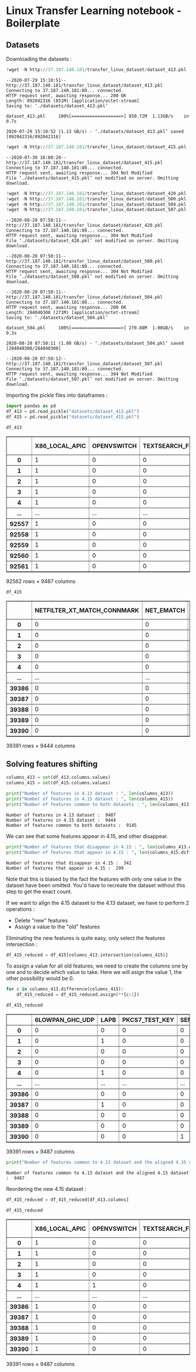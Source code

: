 # Linux Transfer Learning notebook - Boilerplate

## Datasets

Downloading the datasets : 


```python
!wget -N http://37.187.140.181/transfer_linux_dataset/dataset_413.pkl -P ./datasets
```

    --2020-07-29 15:10:51--  http://37.187.140.181/transfer_linux_dataset/dataset_413.pkl
    Connecting to 37.187.140.181:80... connected.
    HTTP request sent, awaiting response... 200 OK
    Length: 892042316 (851M) [application/octet-stream]
    Saving to: ‘./datasets/dataset_413.pkl’
    
    dataset_413.pkl     100%[===================>] 850.72M  1.13GB/s    in 0.7s    
    
    2020-07-29 15:10:52 (1.13 GB/s) - ‘./datasets/dataset_413.pkl’ saved [892042316/892042316]
    



```python
!wget -N http://37.187.140.181/transfer_linux_dataset/dataset_415.pkl -P ./datasets
```

    --2020-07-30 16:08:20--  http://37.187.140.181/transfer_linux_dataset/dataset_415.pkl
    Connecting to 37.187.140.181:80... connected.
    HTTP request sent, awaiting response... 304 Not Modified
    File ‘./datasets/dataset_415.pkl’ not modified on server. Omitting download.
    



```python
!wget -N http://37.187.140.181/transfer_linux_dataset/dataset_420.pkl -P ./datasets
!wget -N http://37.187.140.181/transfer_linux_dataset/dataset_500.pkl -P ./datasets
!wget -N http://37.187.140.181/transfer_linux_dataset/dataset_504.pkl -P ./datasets
!wget -N http://37.187.140.181/transfer_linux_dataset/dataset_507.pkl -P ./datasets
```

    --2020-08-20 07:50:11--  http://37.187.140.181/transfer_linux_dataset/dataset_420.pkl
    Connecting to 37.187.140.181:80... connected.
    HTTP request sent, awaiting response... 304 Not Modified
    File ‘./datasets/dataset_420.pkl’ not modified on server. Omitting download.
    
    --2020-08-20 07:50:11--  http://37.187.140.181/transfer_linux_dataset/dataset_500.pkl
    Connecting to 37.187.140.181:80... connected.
    HTTP request sent, awaiting response... 304 Not Modified
    File ‘./datasets/dataset_500.pkl’ not modified on server. Omitting download.
    
    --2020-08-20 07:50:11--  http://37.187.140.181/transfer_linux_dataset/dataset_504.pkl
    Connecting to 37.187.140.181:80... connected.
    HTTP request sent, awaiting response... 200 OK
    Length: 284040300 (271M) [application/octet-stream]
    Saving to: ‘./datasets/dataset_504.pkl’
    
    dataset_504.pkl     100%[===================>] 270.88M  1.00GB/s    in 0.3s    
    
    2020-08-20 07:50:11 (1.00 GB/s) - ‘./datasets/dataset_504.pkl’ saved [284040300/284040300]
    
    --2020-08-20 07:50:12--  http://37.187.140.181/transfer_linux_dataset/dataset_507.pkl
    Connecting to 37.187.140.181:80... connected.
    HTTP request sent, awaiting response... 304 Not Modified
    File ‘./datasets/dataset_507.pkl’ not modified on server. Omitting download.
    


Importing the pickle files into dataframes : 


```python
import pandas as pd
df_413 = pd.read_pickle("datasets/dataset_413.pkl")
df_415 = pd.read_pickle("datasets/dataset_415.pkl")
```


```python
df_413
```




<div>
<style scoped>
    .dataframe tbody tr th:only-of-type {
        vertical-align: middle;
    }

    .dataframe tbody tr th {
        vertical-align: top;
    }

    .dataframe thead th {
        text-align: right;
    }
</style>
<table border="1" class="dataframe">
  <thead>
    <tr style="text-align: right;">
      <th></th>
      <th>X86_LOCAL_APIC</th>
      <th>OPENVSWITCH</th>
      <th>TEXTSEARCH_FSM</th>
      <th>NETFILTER_XT_MATCH_TCPMSS</th>
      <th>MPLS</th>
      <th>NFC_HCI</th>
      <th>NETFILTER_XT_MATCH_TIME</th>
      <th>NET_MPLS_GSO</th>
      <th>NFC_SHDLC</th>
      <th>NETFILTER_XT_MATCH_U32</th>
      <th>...</th>
      <th>XZ-bzImage</th>
      <th>XZ-vmlinux</th>
      <th>XZ</th>
      <th>LZO-bzImage</th>
      <th>LZO-vmlinux</th>
      <th>LZO</th>
      <th>LZ4-bzImage</th>
      <th>LZ4-vmlinux</th>
      <th>LZ4</th>
      <th>cid</th>
    </tr>
  </thead>
  <tbody>
    <tr>
      <th>0</th>
      <td>1</td>
      <td>0</td>
      <td>0</td>
      <td>0</td>
      <td>1</td>
      <td>0</td>
      <td>0</td>
      <td>1</td>
      <td>0</td>
      <td>0</td>
      <td>...</td>
      <td>5178320.0</td>
      <td>7264848</td>
      <td>4980068</td>
      <td>8922064.0</td>
      <td>11008072</td>
      <td>8734199</td>
      <td>9839568.0</td>
      <td>11925896</td>
      <td>9638560</td>
      <td>30000</td>
    </tr>
    <tr>
      <th>1</th>
      <td>1</td>
      <td>0</td>
      <td>0</td>
      <td>0</td>
      <td>0</td>
      <td>0</td>
      <td>0</td>
      <td>0</td>
      <td>0</td>
      <td>0</td>
      <td>...</td>
      <td>2840016.0</td>
      <td>4924448</td>
      <td>2695928</td>
      <td>4519376.0</td>
      <td>6603288</td>
      <td>4385061</td>
      <td>4838864.0</td>
      <td>6923096</td>
      <td>4693085</td>
      <td>30001</td>
    </tr>
    <tr>
      <th>2</th>
      <td>1</td>
      <td>0</td>
      <td>0</td>
      <td>0</td>
      <td>0</td>
      <td>0</td>
      <td>0</td>
      <td>0</td>
      <td>0</td>
      <td>0</td>
      <td>...</td>
      <td>8496592.0</td>
      <td>10581024</td>
      <td>8351248</td>
      <td>12391888.0</td>
      <td>14475800</td>
      <td>12256864</td>
      <td>13362640.0</td>
      <td>15446872</td>
      <td>13214970</td>
      <td>30002</td>
    </tr>
    <tr>
      <th>3</th>
      <td>1</td>
      <td>0</td>
      <td>0</td>
      <td>0</td>
      <td>0</td>
      <td>0</td>
      <td>0</td>
      <td>0</td>
      <td>0</td>
      <td>0</td>
      <td>...</td>
      <td>6304720.0</td>
      <td>8390008</td>
      <td>6156724</td>
      <td>8782800.0</td>
      <td>10867576</td>
      <td>8647251</td>
      <td>9302992.0</td>
      <td>11388080</td>
      <td>9155423</td>
      <td>30003</td>
    </tr>
    <tr>
      <th>4</th>
      <td>1</td>
      <td>0</td>
      <td>0</td>
      <td>0</td>
      <td>0</td>
      <td>1</td>
      <td>0</td>
      <td>0</td>
      <td>1</td>
      <td>0</td>
      <td>...</td>
      <td>12321744.0</td>
      <td>14407032</td>
      <td>12176312</td>
      <td>17933264.0</td>
      <td>20018040</td>
      <td>17796721</td>
      <td>19346384.0</td>
      <td>21431472</td>
      <td>19197696</td>
      <td>30004</td>
    </tr>
    <tr>
      <th>...</th>
      <td>...</td>
      <td>...</td>
      <td>...</td>
      <td>...</td>
      <td>...</td>
      <td>...</td>
      <td>...</td>
      <td>...</td>
      <td>...</td>
      <td>...</td>
      <td>...</td>
      <td>...</td>
      <td>...</td>
      <td>...</td>
      <td>...</td>
      <td>...</td>
      <td>...</td>
      <td>...</td>
      <td>...</td>
      <td>...</td>
      <td>...</td>
    </tr>
    <tr>
      <th>92557</th>
      <td>1</td>
      <td>0</td>
      <td>0</td>
      <td>0</td>
      <td>0</td>
      <td>0</td>
      <td>0</td>
      <td>0</td>
      <td>0</td>
      <td>0</td>
      <td>...</td>
      <td>552400.0</td>
      <td>2638880</td>
      <td>411384</td>
      <td>691664.0</td>
      <td>2777624</td>
      <td>558713</td>
      <td>724432.0</td>
      <td>2810712</td>
      <td>578376</td>
      <td>126756</td>
    </tr>
    <tr>
      <th>92558</th>
      <td>1</td>
      <td>0</td>
      <td>0</td>
      <td>0</td>
      <td>0</td>
      <td>0</td>
      <td>0</td>
      <td>0</td>
      <td>0</td>
      <td>0</td>
      <td>...</td>
      <td>552400.0</td>
      <td>2638880</td>
      <td>411312</td>
      <td>691664.0</td>
      <td>2777624</td>
      <td>558713</td>
      <td>724432.0</td>
      <td>2810712</td>
      <td>578376</td>
      <td>126757</td>
    </tr>
    <tr>
      <th>92559</th>
      <td>1</td>
      <td>0</td>
      <td>0</td>
      <td>0</td>
      <td>0</td>
      <td>0</td>
      <td>0</td>
      <td>0</td>
      <td>0</td>
      <td>0</td>
      <td>...</td>
      <td>552400.0</td>
      <td>2638880</td>
      <td>411328</td>
      <td>691664.0</td>
      <td>2777624</td>
      <td>558713</td>
      <td>724432.0</td>
      <td>2810712</td>
      <td>578376</td>
      <td>126758</td>
    </tr>
    <tr>
      <th>92560</th>
      <td>1</td>
      <td>0</td>
      <td>0</td>
      <td>0</td>
      <td>0</td>
      <td>0</td>
      <td>0</td>
      <td>0</td>
      <td>0</td>
      <td>0</td>
      <td>...</td>
      <td>552400.0</td>
      <td>2638880</td>
      <td>411336</td>
      <td>691664.0</td>
      <td>2777624</td>
      <td>558713</td>
      <td>724432.0</td>
      <td>2810712</td>
      <td>578376</td>
      <td>126759</td>
    </tr>
    <tr>
      <th>92561</th>
      <td>1</td>
      <td>0</td>
      <td>0</td>
      <td>0</td>
      <td>0</td>
      <td>0</td>
      <td>0</td>
      <td>0</td>
      <td>0</td>
      <td>0</td>
      <td>...</td>
      <td>552400.0</td>
      <td>2638880</td>
      <td>411368</td>
      <td>691664.0</td>
      <td>2777624</td>
      <td>558713</td>
      <td>724432.0</td>
      <td>2810712</td>
      <td>578376</td>
      <td>126760</td>
    </tr>
  </tbody>
</table>
<p>92562 rows × 9487 columns</p>
</div>




```python
df_415
```




<div>
<style scoped>
    .dataframe tbody tr th:only-of-type {
        vertical-align: middle;
    }

    .dataframe tbody tr th {
        vertical-align: top;
    }

    .dataframe thead th {
        text-align: right;
    }
</style>
<table border="1" class="dataframe">
  <thead>
    <tr style="text-align: right;">
      <th></th>
      <th>NETFILTER_XT_MATCH_CONNMARK</th>
      <th>NET_EMATCH</th>
      <th>TOUCHSCREEN_AD7877</th>
      <th>REGULATOR_88PM8607</th>
      <th>DVB_USB_CXUSB</th>
      <th>CRYPTO_SHA512_MB</th>
      <th>NETFILTER_XT_MATCH_CONNTRACK</th>
      <th>LAPBETHER</th>
      <th>TOUCHSCREEN_AD7879</th>
      <th>REGULATOR_ACT8865</th>
      <th>...</th>
      <th>XZ-bzImage</th>
      <th>XZ-vmlinux</th>
      <th>XZ</th>
      <th>LZO-bzImage</th>
      <th>LZO-vmlinux</th>
      <th>LZO</th>
      <th>LZ4-bzImage</th>
      <th>LZ4-vmlinux</th>
      <th>LZ4</th>
      <th>cid</th>
    </tr>
  </thead>
  <tbody>
    <tr>
      <th>0</th>
      <td>0</td>
      <td>0</td>
      <td>0</td>
      <td>1</td>
      <td>0</td>
      <td>1</td>
      <td>0</td>
      <td>0</td>
      <td>0</td>
      <td>1</td>
      <td>...</td>
      <td>7704752</td>
      <td>9791464</td>
      <td>7554872</td>
      <td>12787888</td>
      <td>14874088</td>
      <td>12650651</td>
      <td>13766832</td>
      <td>15853424</td>
      <td>13618427</td>
      <td>29787</td>
    </tr>
    <tr>
      <th>1</th>
      <td>0</td>
      <td>0</td>
      <td>0</td>
      <td>0</td>
      <td>0</td>
      <td>0</td>
      <td>0</td>
      <td>0</td>
      <td>0</td>
      <td>0</td>
      <td>...</td>
      <td>7677200</td>
      <td>9766192</td>
      <td>7453912</td>
      <td>12244240</td>
      <td>14332720</td>
      <td>12029959</td>
      <td>13612304</td>
      <td>15701184</td>
      <td>13389490</td>
      <td>29788</td>
    </tr>
    <tr>
      <th>2</th>
      <td>0</td>
      <td>0</td>
      <td>1</td>
      <td>0</td>
      <td>0</td>
      <td>1</td>
      <td>0</td>
      <td>0</td>
      <td>1</td>
      <td>1</td>
      <td>...</td>
      <td>13173328</td>
      <td>15259176</td>
      <td>13024548</td>
      <td>21803600</td>
      <td>23888936</td>
      <td>21666603</td>
      <td>23593552</td>
      <td>25679288</td>
      <td>23445627</td>
      <td>29789</td>
    </tr>
    <tr>
      <th>3</th>
      <td>0</td>
      <td>0</td>
      <td>0</td>
      <td>0</td>
      <td>0</td>
      <td>0</td>
      <td>0</td>
      <td>0</td>
      <td>0</td>
      <td>0</td>
      <td>...</td>
      <td>5633072</td>
      <td>7718672</td>
      <td>5487408</td>
      <td>9552944</td>
      <td>11638024</td>
      <td>9415719</td>
      <td>10482736</td>
      <td>12568216</td>
      <td>10336659</td>
      <td>29790</td>
    </tr>
    <tr>
      <th>4</th>
      <td>0</td>
      <td>0</td>
      <td>0</td>
      <td>0</td>
      <td>0</td>
      <td>0</td>
      <td>0</td>
      <td>0</td>
      <td>0</td>
      <td>0</td>
      <td>...</td>
      <td>7124016</td>
      <td>9209616</td>
      <td>6979100</td>
      <td>11936816</td>
      <td>14021896</td>
      <td>11802122</td>
      <td>12969008</td>
      <td>15054488</td>
      <td>12822792</td>
      <td>29791</td>
    </tr>
    <tr>
      <th>...</th>
      <td>...</td>
      <td>...</td>
      <td>...</td>
      <td>...</td>
      <td>...</td>
      <td>...</td>
      <td>...</td>
      <td>...</td>
      <td>...</td>
      <td>...</td>
      <td>...</td>
      <td>...</td>
      <td>...</td>
      <td>...</td>
      <td>...</td>
      <td>...</td>
      <td>...</td>
      <td>...</td>
      <td>...</td>
      <td>...</td>
      <td>...</td>
    </tr>
    <tr>
      <th>39386</th>
      <td>0</td>
      <td>0</td>
      <td>0</td>
      <td>0</td>
      <td>0</td>
      <td>1</td>
      <td>0</td>
      <td>0</td>
      <td>0</td>
      <td>0</td>
      <td>...</td>
      <td>3134416</td>
      <td>5221256</td>
      <td>2925332</td>
      <td>4867024</td>
      <td>6953352</td>
      <td>4668518</td>
      <td>5411792</td>
      <td>7498512</td>
      <td>5202868</td>
      <td>69996</td>
    </tr>
    <tr>
      <th>39387</th>
      <td>0</td>
      <td>0</td>
      <td>0</td>
      <td>0</td>
      <td>0</td>
      <td>0</td>
      <td>0</td>
      <td>0</td>
      <td>0</td>
      <td>0</td>
      <td>...</td>
      <td>5034032</td>
      <td>7120656</td>
      <td>4890576</td>
      <td>8368176</td>
      <td>10454280</td>
      <td>8233143</td>
      <td>9170992</td>
      <td>11257496</td>
      <td>9023391</td>
      <td>69997</td>
    </tr>
    <tr>
      <th>39388</th>
      <td>0</td>
      <td>0</td>
      <td>0</td>
      <td>1</td>
      <td>0</td>
      <td>1</td>
      <td>0</td>
      <td>0</td>
      <td>0</td>
      <td>1</td>
      <td>...</td>
      <td>15770160</td>
      <td>17857680</td>
      <td>15560416</td>
      <td>28881456</td>
      <td>30968456</td>
      <td>28683704</td>
      <td>32551472</td>
      <td>34638872</td>
      <td>32340626</td>
      <td>69998</td>
    </tr>
    <tr>
      <th>39389</th>
      <td>0</td>
      <td>0</td>
      <td>0</td>
      <td>0</td>
      <td>0</td>
      <td>0</td>
      <td>0</td>
      <td>0</td>
      <td>0</td>
      <td>0</td>
      <td>...</td>
      <td>6079952</td>
      <td>8165040</td>
      <td>5931960</td>
      <td>10577360</td>
      <td>12661928</td>
      <td>10443053</td>
      <td>11613648</td>
      <td>13698616</td>
      <td>11465752</td>
      <td>69999</td>
    </tr>
    <tr>
      <th>39390</th>
      <td>0</td>
      <td>0</td>
      <td>0</td>
      <td>0</td>
      <td>0</td>
      <td>1</td>
      <td>0</td>
      <td>0</td>
      <td>0</td>
      <td>0</td>
      <td>...</td>
      <td>4374608</td>
      <td>6461320</td>
      <td>4222564</td>
      <td>7020624</td>
      <td>9106816</td>
      <td>6881019</td>
      <td>7667792</td>
      <td>9754384</td>
      <td>7515896</td>
      <td>70000</td>
    </tr>
  </tbody>
</table>
<p>39391 rows × 9444 columns</p>
</div>



## Solving features shifting


```python
columns_413 = set(df_413.columns.values)
columns_415 = set(df_415.columns.values)

print("Number of features in 4.13 dataset : ", len(columns_413))
print("Number of features in 4.15 dataset : ", len(columns_415))
print("Number of features common to both datasets : ", len(columns_413.intersection(columns_415)))
```

    Number of features in 4.13 dataset :  9487
    Number of features in 4.15 dataset :  9444
    Number of features common to both datasets :  9145


We can see that some features appear in 4.15, and other disappear.


```python
print("Number of features that disappear in 4.15 : ", len(columns_413.difference(columns_415)))
print("Number of features that appear in 4.15 : ", len(columns_415.difference(columns_413)))
```

    Number of features that disappear in 4.15 :  342
    Number of features that appear in 4.15 :  299


Note that this is biased by the fact the features with only one value in the dataset have been omitted. You'd have to recreate the dataset without this step to get the exact count.

If we want to align the 4.15 dataset to the 4.13 dataset, we have to perform 2 operations : 
 * Delete "new" features
 * Assign a value to the "old" features

Eliminating the new features is quite easy, only select the features intersection : 


```python
df_415_reduced = df_415[columns_413.intersection(columns_415)]
```

To assign a value for all old features, we need to create the columns one by one and to decide which value to take. Here we will asign the value 1, the other possibility would be 0.


```python
for c in columns_413.difference(columns_415):
    df_415_reduced = df_415_reduced.assign(**{c:1})
```


```python
df_415_reduced
```




<div>
<style scoped>
    .dataframe tbody tr th:only-of-type {
        vertical-align: middle;
    }

    .dataframe tbody tr th {
        vertical-align: top;
    }

    .dataframe thead th {
        text-align: right;
    }
</style>
<table border="1" class="dataframe">
  <thead>
    <tr style="text-align: right;">
      <th></th>
      <th>6LOWPAN_GHC_UDP</th>
      <th>LAPB</th>
      <th>PKCS7_TEST_KEY</th>
      <th>SENSORS_W83L786NG</th>
      <th>USB_EHSET_TEST_FIXTURE</th>
      <th>TOUCHSCREEN_TI_AM335X_TSC</th>
      <th>MLXSW_SWITCHIB</th>
      <th>LEDS_PCA963X</th>
      <th>PHY_ROCKCHIP_TYPEC</th>
      <th>IP_SET_LIST_SET</th>
      <th>...</th>
      <th>SCx200_GPIO</th>
      <th>CLONE_BACKWARDS</th>
      <th>SPARSEMEM_MANUAL</th>
      <th>LGUEST_GUEST</th>
      <th>SND_SBAWE</th>
      <th>BLK_DEV_DTC2278</th>
      <th>SCSI_AHA152X</th>
      <th>HIGHMEM64G</th>
      <th>HAVE_VIRT_CPU_ACCOUNTING_GEN</th>
      <th>COPS</th>
    </tr>
  </thead>
  <tbody>
    <tr>
      <th>0</th>
      <td>0</td>
      <td>0</td>
      <td>0</td>
      <td>0</td>
      <td>0</td>
      <td>0</td>
      <td>0</td>
      <td>0</td>
      <td>0</td>
      <td>0</td>
      <td>...</td>
      <td>1</td>
      <td>1</td>
      <td>1</td>
      <td>1</td>
      <td>1</td>
      <td>1</td>
      <td>1</td>
      <td>1</td>
      <td>1</td>
      <td>1</td>
    </tr>
    <tr>
      <th>1</th>
      <td>0</td>
      <td>1</td>
      <td>0</td>
      <td>0</td>
      <td>0</td>
      <td>0</td>
      <td>0</td>
      <td>0</td>
      <td>0</td>
      <td>0</td>
      <td>...</td>
      <td>1</td>
      <td>1</td>
      <td>1</td>
      <td>1</td>
      <td>1</td>
      <td>1</td>
      <td>1</td>
      <td>1</td>
      <td>1</td>
      <td>1</td>
    </tr>
    <tr>
      <th>2</th>
      <td>0</td>
      <td>0</td>
      <td>0</td>
      <td>0</td>
      <td>1</td>
      <td>0</td>
      <td>0</td>
      <td>1</td>
      <td>0</td>
      <td>0</td>
      <td>...</td>
      <td>1</td>
      <td>1</td>
      <td>1</td>
      <td>1</td>
      <td>1</td>
      <td>1</td>
      <td>1</td>
      <td>1</td>
      <td>1</td>
      <td>1</td>
    </tr>
    <tr>
      <th>3</th>
      <td>0</td>
      <td>0</td>
      <td>0</td>
      <td>0</td>
      <td>0</td>
      <td>0</td>
      <td>0</td>
      <td>0</td>
      <td>1</td>
      <td>0</td>
      <td>...</td>
      <td>1</td>
      <td>1</td>
      <td>1</td>
      <td>1</td>
      <td>1</td>
      <td>1</td>
      <td>1</td>
      <td>1</td>
      <td>1</td>
      <td>1</td>
    </tr>
    <tr>
      <th>4</th>
      <td>0</td>
      <td>1</td>
      <td>0</td>
      <td>0</td>
      <td>0</td>
      <td>0</td>
      <td>0</td>
      <td>0</td>
      <td>0</td>
      <td>0</td>
      <td>...</td>
      <td>1</td>
      <td>1</td>
      <td>1</td>
      <td>1</td>
      <td>1</td>
      <td>1</td>
      <td>1</td>
      <td>1</td>
      <td>1</td>
      <td>1</td>
    </tr>
    <tr>
      <th>...</th>
      <td>...</td>
      <td>...</td>
      <td>...</td>
      <td>...</td>
      <td>...</td>
      <td>...</td>
      <td>...</td>
      <td>...</td>
      <td>...</td>
      <td>...</td>
      <td>...</td>
      <td>...</td>
      <td>...</td>
      <td>...</td>
      <td>...</td>
      <td>...</td>
      <td>...</td>
      <td>...</td>
      <td>...</td>
      <td>...</td>
      <td>...</td>
    </tr>
    <tr>
      <th>39386</th>
      <td>0</td>
      <td>0</td>
      <td>0</td>
      <td>0</td>
      <td>0</td>
      <td>0</td>
      <td>0</td>
      <td>0</td>
      <td>0</td>
      <td>0</td>
      <td>...</td>
      <td>1</td>
      <td>1</td>
      <td>1</td>
      <td>1</td>
      <td>1</td>
      <td>1</td>
      <td>1</td>
      <td>1</td>
      <td>1</td>
      <td>1</td>
    </tr>
    <tr>
      <th>39387</th>
      <td>0</td>
      <td>1</td>
      <td>0</td>
      <td>0</td>
      <td>0</td>
      <td>0</td>
      <td>0</td>
      <td>1</td>
      <td>0</td>
      <td>0</td>
      <td>...</td>
      <td>1</td>
      <td>1</td>
      <td>1</td>
      <td>1</td>
      <td>1</td>
      <td>1</td>
      <td>1</td>
      <td>1</td>
      <td>1</td>
      <td>1</td>
    </tr>
    <tr>
      <th>39388</th>
      <td>0</td>
      <td>0</td>
      <td>0</td>
      <td>0</td>
      <td>0</td>
      <td>0</td>
      <td>0</td>
      <td>0</td>
      <td>0</td>
      <td>0</td>
      <td>...</td>
      <td>1</td>
      <td>1</td>
      <td>1</td>
      <td>1</td>
      <td>1</td>
      <td>1</td>
      <td>1</td>
      <td>1</td>
      <td>1</td>
      <td>1</td>
    </tr>
    <tr>
      <th>39389</th>
      <td>0</td>
      <td>0</td>
      <td>0</td>
      <td>0</td>
      <td>0</td>
      <td>0</td>
      <td>0</td>
      <td>1</td>
      <td>0</td>
      <td>0</td>
      <td>...</td>
      <td>1</td>
      <td>1</td>
      <td>1</td>
      <td>1</td>
      <td>1</td>
      <td>1</td>
      <td>1</td>
      <td>1</td>
      <td>1</td>
      <td>1</td>
    </tr>
    <tr>
      <th>39390</th>
      <td>0</td>
      <td>0</td>
      <td>0</td>
      <td>1</td>
      <td>0</td>
      <td>0</td>
      <td>0</td>
      <td>1</td>
      <td>0</td>
      <td>0</td>
      <td>...</td>
      <td>1</td>
      <td>1</td>
      <td>1</td>
      <td>1</td>
      <td>1</td>
      <td>1</td>
      <td>1</td>
      <td>1</td>
      <td>1</td>
      <td>1</td>
    </tr>
  </tbody>
</table>
<p>39391 rows × 9487 columns</p>
</div>




```python
print("Number of features common to 4.13 dataset and the aligned 4.15 dataset : ", len(columns_413.intersection(df_415_reduced)))
```

    Number of features common to 4.13 dataset and the aligned 4.15 dataset :  9487


Reordering the new 4.15 dataset : 


```python
df_415_reduced = df_415_reduced[df_413.columns]
```


```python
df_415_reduced
```




<div>
<style scoped>
    .dataframe tbody tr th:only-of-type {
        vertical-align: middle;
    }

    .dataframe tbody tr th {
        vertical-align: top;
    }

    .dataframe thead th {
        text-align: right;
    }
</style>
<table border="1" class="dataframe">
  <thead>
    <tr style="text-align: right;">
      <th></th>
      <th>X86_LOCAL_APIC</th>
      <th>OPENVSWITCH</th>
      <th>TEXTSEARCH_FSM</th>
      <th>NETFILTER_XT_MATCH_TCPMSS</th>
      <th>MPLS</th>
      <th>NFC_HCI</th>
      <th>NETFILTER_XT_MATCH_TIME</th>
      <th>NET_MPLS_GSO</th>
      <th>NFC_SHDLC</th>
      <th>NETFILTER_XT_MATCH_U32</th>
      <th>...</th>
      <th>XZ-bzImage</th>
      <th>XZ-vmlinux</th>
      <th>XZ</th>
      <th>LZO-bzImage</th>
      <th>LZO-vmlinux</th>
      <th>LZO</th>
      <th>LZ4-bzImage</th>
      <th>LZ4-vmlinux</th>
      <th>LZ4</th>
      <th>cid</th>
    </tr>
  </thead>
  <tbody>
    <tr>
      <th>0</th>
      <td>1</td>
      <td>0</td>
      <td>0</td>
      <td>0</td>
      <td>1</td>
      <td>1</td>
      <td>0</td>
      <td>1</td>
      <td>1</td>
      <td>0</td>
      <td>...</td>
      <td>7704752</td>
      <td>9791464</td>
      <td>7554872</td>
      <td>12787888</td>
      <td>14874088</td>
      <td>12650651</td>
      <td>13766832</td>
      <td>15853424</td>
      <td>13618427</td>
      <td>29787</td>
    </tr>
    <tr>
      <th>1</th>
      <td>1</td>
      <td>0</td>
      <td>0</td>
      <td>0</td>
      <td>1</td>
      <td>0</td>
      <td>0</td>
      <td>0</td>
      <td>0</td>
      <td>0</td>
      <td>...</td>
      <td>7677200</td>
      <td>9766192</td>
      <td>7453912</td>
      <td>12244240</td>
      <td>14332720</td>
      <td>12029959</td>
      <td>13612304</td>
      <td>15701184</td>
      <td>13389490</td>
      <td>29788</td>
    </tr>
    <tr>
      <th>2</th>
      <td>1</td>
      <td>0</td>
      <td>0</td>
      <td>0</td>
      <td>0</td>
      <td>0</td>
      <td>0</td>
      <td>0</td>
      <td>0</td>
      <td>0</td>
      <td>...</td>
      <td>13173328</td>
      <td>15259176</td>
      <td>13024548</td>
      <td>21803600</td>
      <td>23888936</td>
      <td>21666603</td>
      <td>23593552</td>
      <td>25679288</td>
      <td>23445627</td>
      <td>29789</td>
    </tr>
    <tr>
      <th>3</th>
      <td>1</td>
      <td>0</td>
      <td>0</td>
      <td>0</td>
      <td>0</td>
      <td>0</td>
      <td>0</td>
      <td>0</td>
      <td>0</td>
      <td>0</td>
      <td>...</td>
      <td>5633072</td>
      <td>7718672</td>
      <td>5487408</td>
      <td>9552944</td>
      <td>11638024</td>
      <td>9415719</td>
      <td>10482736</td>
      <td>12568216</td>
      <td>10336659</td>
      <td>29790</td>
    </tr>
    <tr>
      <th>4</th>
      <td>1</td>
      <td>1</td>
      <td>0</td>
      <td>0</td>
      <td>1</td>
      <td>0</td>
      <td>0</td>
      <td>1</td>
      <td>0</td>
      <td>0</td>
      <td>...</td>
      <td>7124016</td>
      <td>9209616</td>
      <td>6979100</td>
      <td>11936816</td>
      <td>14021896</td>
      <td>11802122</td>
      <td>12969008</td>
      <td>15054488</td>
      <td>12822792</td>
      <td>29791</td>
    </tr>
    <tr>
      <th>...</th>
      <td>...</td>
      <td>...</td>
      <td>...</td>
      <td>...</td>
      <td>...</td>
      <td>...</td>
      <td>...</td>
      <td>...</td>
      <td>...</td>
      <td>...</td>
      <td>...</td>
      <td>...</td>
      <td>...</td>
      <td>...</td>
      <td>...</td>
      <td>...</td>
      <td>...</td>
      <td>...</td>
      <td>...</td>
      <td>...</td>
      <td>...</td>
    </tr>
    <tr>
      <th>39386</th>
      <td>1</td>
      <td>0</td>
      <td>0</td>
      <td>0</td>
      <td>1</td>
      <td>0</td>
      <td>0</td>
      <td>0</td>
      <td>0</td>
      <td>0</td>
      <td>...</td>
      <td>3134416</td>
      <td>5221256</td>
      <td>2925332</td>
      <td>4867024</td>
      <td>6953352</td>
      <td>4668518</td>
      <td>5411792</td>
      <td>7498512</td>
      <td>5202868</td>
      <td>69996</td>
    </tr>
    <tr>
      <th>39387</th>
      <td>1</td>
      <td>0</td>
      <td>0</td>
      <td>0</td>
      <td>0</td>
      <td>0</td>
      <td>0</td>
      <td>0</td>
      <td>0</td>
      <td>0</td>
      <td>...</td>
      <td>5034032</td>
      <td>7120656</td>
      <td>4890576</td>
      <td>8368176</td>
      <td>10454280</td>
      <td>8233143</td>
      <td>9170992</td>
      <td>11257496</td>
      <td>9023391</td>
      <td>69997</td>
    </tr>
    <tr>
      <th>39388</th>
      <td>1</td>
      <td>0</td>
      <td>0</td>
      <td>0</td>
      <td>0</td>
      <td>0</td>
      <td>0</td>
      <td>0</td>
      <td>0</td>
      <td>0</td>
      <td>...</td>
      <td>15770160</td>
      <td>17857680</td>
      <td>15560416</td>
      <td>28881456</td>
      <td>30968456</td>
      <td>28683704</td>
      <td>32551472</td>
      <td>34638872</td>
      <td>32340626</td>
      <td>69998</td>
    </tr>
    <tr>
      <th>39389</th>
      <td>1</td>
      <td>0</td>
      <td>0</td>
      <td>0</td>
      <td>0</td>
      <td>0</td>
      <td>0</td>
      <td>0</td>
      <td>0</td>
      <td>0</td>
      <td>...</td>
      <td>6079952</td>
      <td>8165040</td>
      <td>5931960</td>
      <td>10577360</td>
      <td>12661928</td>
      <td>10443053</td>
      <td>11613648</td>
      <td>13698616</td>
      <td>11465752</td>
      <td>69999</td>
    </tr>
    <tr>
      <th>39390</th>
      <td>1</td>
      <td>0</td>
      <td>0</td>
      <td>0</td>
      <td>0</td>
      <td>0</td>
      <td>0</td>
      <td>0</td>
      <td>0</td>
      <td>0</td>
      <td>...</td>
      <td>4374608</td>
      <td>6461320</td>
      <td>4222564</td>
      <td>7020624</td>
      <td>9106816</td>
      <td>6881019</td>
      <td>7667792</td>
      <td>9754384</td>
      <td>7515896</td>
      <td>70000</td>
    </tr>
  </tbody>
</table>
<p>39391 rows × 9487 columns</p>
</div>




```python

```
